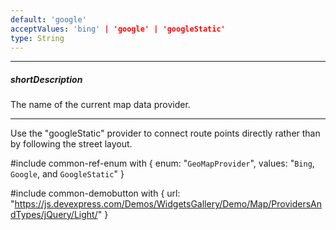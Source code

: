 ```yaml
---
default: 'google'
acceptValues: 'bing' | 'google' | 'googleStatic'
type: String
---
```

---
##### shortDescription
The name of the current map data provider.

---
Use the "googleStatic" provider to connect route points directly rather than by following the street layout.

#include common-ref-enum with {
    enum: "`GeoMapProvider`",
    values: "`Bing`, `Google`, and `GoogleStatic`"
}

#include common-demobutton with {
    url: "https://js.devexpress.com/Demos/WidgetsGallery/Demo/Map/ProvidersAndTypes/jQuery/Light/"
}